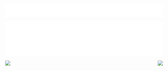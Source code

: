 <p style="text-align: center">
<img align="center" src="https://github.com/DoubleBobCat/DoubleBobCat/blob/main/src/img/my_saying.svg"/>
</p>

<p style="text-align: center">
<img align="center" src="https://github.com/DoubleBobCat/DoubleBobCat/blob/main/src/img/description.svg"/>
</p>

<p style="text-align: center">
<img align="left" src="https://github-readme-stats.vercel.app/api?username=DoubleBobCat&show_icons=true&icon_color=57cc8a&text_color=e6edf3&bg_color=242930&hide_title=true&border_color=0000&count_private=true&show=reviews,prs_merged_percentage"/>
<img align="right" src="https://github-readme-stats.vercel.app/api/top-langs/?username=DoubleBobCat&layout=compact&border_color=0000&text_color=e6edf3&bg_color=242930&langs_count=9"/>
</p>
